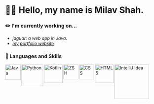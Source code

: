 <!---
shahmilav/shahmilav is a ✨ special ✨ repository because its `README.md` (this file) appears on your GitHub profile.
You can click the Preview link to take a look at your changes.
--->

# 🧑‍💻 Hello, my name is Milav Shah.

### ✏️  I'm currently working on...
- _jaguar: a web app in Java._
- _[my portfolio website](shahmilav.github.io)_


### 📕 Languages and Skills

[<img align="left" alt="Java" width="50px" src="https://img.shields.io/badge/-Java-orange" />](https://github.com/shahmilav/jaguar)
[<img align="left" alt="Python" width="70px" src="https://img.shields.io/badge/-Python-green" />](https://www.github.com/shahmilav/pi-thon-calc)
[<img align="left" alt="Kotlin" width="60px" src="https://img.shields.io/badge/-Kotlin-blueviolet" />](https://kotlinlang.org)
[<img align="left" alt="ZSH" width="48px" src="https://img.shields.io/badge/-ZSH-brightgreen" />](https://www.github.com/shahmilav/dotfiles)
[<img align="left" alt="CSS" width="48px" src="https://img.shields.io/badge/-CSS-blue" />](https://github.com/shahmilav/startpage)
[<img align="left" alt="HTML5" width="60px" src="https://img.shields.io/badge/-HTML-red" />](https://github.com/shahmilav/startpage)
[<img align="left" alt="IntelliJ Idea" width="112px" src="https://img.shields.io/badge/-IntelliJ%20IDEA-blue" />](https://www.jetbrains.com/idea/)

